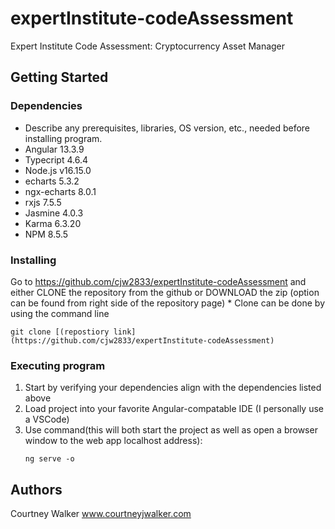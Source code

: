 # expertInstitute-codeAssessment
Expert Institute Code Assessment: Cryptocurrency Asset Manager

## Getting Started

### Dependencies

* Describe any prerequisites, libraries, OS version, etc., needed before installing program.
* Angular 13.3.9
* Typecript 4.6.4
* Node.js v16.15.0
* echarts 5.3.2
* ngx-echarts 8.0.1
* rxjs 7.5.5
* Jasmine 4.0.3
* Karma 6.3.20
* NPM 8.5.5

### Installing

Go to https://github.com/cjw2833/expertInstitute-codeAssessment and either CLONE the repository from the github or DOWNLOAD the zip 
    (option can be found from right side of the repository page)
    * Clone can be done by using the command line
 ```
 git clone [(repostiory link](https://github.com/cjw2833/expertInstitute-codeAssessment)
 ```

### Executing program

1. Start by verifying your dependencies align with the dependencies listed above
2. Load project into your favorite Angular-compatable IDE (I personally use a VSCode)
3. Use command(this will both start the project as well as open a browser window to the web app localhost address):
      ```
      ng serve -o
      ```

## Authors

Courtney Walker
www.courtneyjwalker.com

